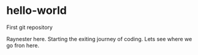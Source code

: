 # hello-world
First git repository

Raynester here. Starting the exiting journey of coding. Lets see where we go fron here.

